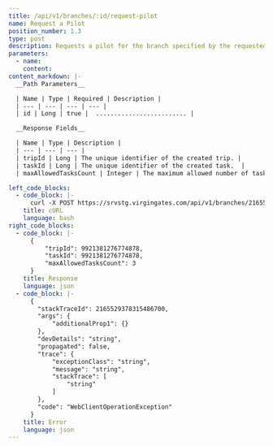 ```yaml
---
title: /api/v1/branches/:id/request-pilot
name: Request a Pilot
position_number: 1.3
type: post
description: Requests a pilot for the branch specified by the requested ID and creates a new trip.
parameters:
  - name: 
    content: 
content_markdown: |-
  __Path Parameters__

  | Name | Type | Required | Description |
  | --- | --- | --- | --- |
  | id | Long | true |  ......................... |

  __Response Fields__

  | Name | Type | Description |
  | --- | --- | --- |
  | tripId | Long | The unique identifier of the created trip. |
  | taskId | Long | The unique identifier of the created task.  |
  | maxAllowedTasksCount | Integer | The maximum allowed number of tasks per trip. |

left_code_blocks:
  - code_block: |- 
      curl -X POST https://srvstg.virgingates.com/api/v1/branches/2165529378315486700/request-pilot -H "Authorization: Bearer $ACCESS_TOKEN"'
    title: cURL
    language: bash
right_code_blocks:
  - code_block: |-
      {
          "tripId": 9921381276774878,
          "taskId": 9921381276774878,
          "maxAllowedTasksCount": 3
      }
    title: Response
    language: json
  - code_block: |-
      {
        "stackTraceId": 2165529378315486700,
        "args": {
            "additionalProp1": {}
        },
        "devDetails": "string",
        "propagated": false,
        "trace": {
            "exceptionClass": "string",
            "message": "string",
            "stackTrace": [
                "string"
            ]
        },
        "code": "WebClientOperationException"
      }
    title: Error
    language: json
---
```



